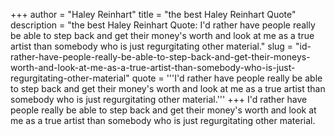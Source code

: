 +++
author = "Haley Reinhart"
title = "the best Haley Reinhart Quote"
description = "the best Haley Reinhart Quote: I'd rather have people really be able to step back and get their money's worth and look at me as a true artist than somebody who is just regurgitating other material."
slug = "id-rather-have-people-really-be-able-to-step-back-and-get-their-moneys-worth-and-look-at-me-as-a-true-artist-than-somebody-who-is-just-regurgitating-other-material"
quote = '''I'd rather have people really be able to step back and get their money's worth and look at me as a true artist than somebody who is just regurgitating other material.'''
+++
I'd rather have people really be able to step back and get their money's worth and look at me as a true artist than somebody who is just regurgitating other material.
